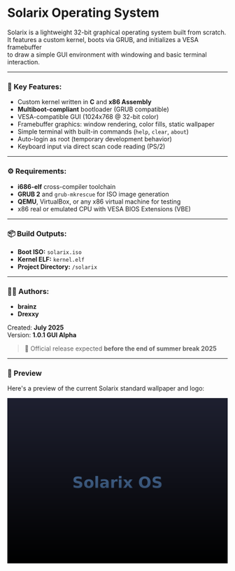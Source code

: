 Solarix Operating System
=========================

Solarix is a lightweight 32-bit graphical operating system built from scratch.  
It features a custom kernel, boots via GRUB, and initializes a VESA framebuffer  
to draw a simple GUI environment with windowing and basic terminal interaction.

---

### 🔧 Key Features:
- Custom kernel written in **C** and **x86 Assembly**
- **Multiboot-compliant** bootloader (GRUB compatible)
- VESA-compatible GUI (1024x768 @ 32-bit color)
- Framebuffer graphics: window rendering, color fills, static wallpaper
- Simple terminal with built-in commands (`help`, `clear`, `about`)
- Auto-login as root (temporary development behavior)
- Keyboard input via direct scan code reading (PS/2)

---

### ⚙️ Requirements:
- **i686-elf** cross-compiler toolchain
- **GRUB 2** and `grub-mkrescue` for ISO image generation
- **QEMU**, VirtualBox, or any x86 virtual machine for testing
- x86 real or emulated CPU with VESA BIOS Extensions (VBE)

---

### 📦 Build Outputs:
- **Boot ISO:** `solarix.iso`
- **Kernel ELF:** `kernel.elf`
- **Project Directory:** `/solarix`

---

### 👨‍💻 Authors:
- **brainz**
- **Drexxy** 

Created: **July 2025**  
Version: **1.0.1 GUI Alpha**

> 📅 Official release expected **before the end of summer break 2025**

---

### 🌄 Preview

Here's a preview of the current Solarix standard wallpaper and logo:

![img](solarix_wallpaper.png)
